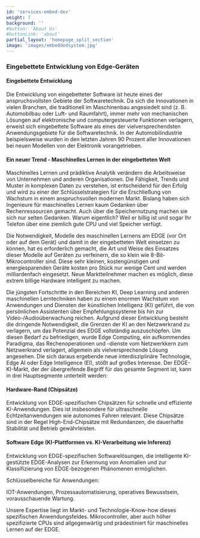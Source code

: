 ```yaml
---
id: 'services-embed-dev'
weight: 7
background: ''
#button: 'About Us'
#buttonLink: 'about'
partial_layout: 'homepage_split_section'
image: 'images/embeddedsystem.jpg'
---
```


### Eingebettete Entwicklung von Edge-Geräten

 

#### Eingebettete Entwicklung 

 

Die Entwicklung von eingebetteter Software ist heute eines der anspruchsvollsten Gebiete der Softwaretechnik. Da sich die Innovationen in vielen Branchen, die traditionell im Maschinenbau angesiedelt sind (z. B. Automobilbau oder Luft- und Raumfahrt), immer mehr von mechanischen Lösungen auf elektronische und computergesteuerte Funktionen verlagern, erweist sich eingebettete Software als eines der vielversprechendsten Anwendungsgebiete für die Softwaretechnik. In der Automobilindustrie beispielsweise wurden in den letzten Jahren 90 Prozent aller Innovationen bei neuen Modellen von der Elektronik vorangetrieben. 

 

#### Ein neuer Trend - Maschinelles Lernen in der eingebetteten Welt 

 

Maschinelles Lernen und prädiktive Analytik verändern die Arbeitsweise von Unternehmen und anderen Organisationen. Die Fähigkeit, Trends und Muster in komplexen Daten zu verstehen, ist entscheidend für den Erfolg und wird zu einer der Schlüsselstrategien für die Erschließung von Wachstum in einem anspruchsvollen modernen Markt. Bislang haben sich Ingenieure für maschinelles Lernen kaum Gedanken über Rechenressourcen gemacht. Auch über die Speichernutzung machen sie sich nur selten Gedanken. Warum eigentlich? Weil er billig ist und sogar Ihr Telefon über eine ziemlich gute CPU und viel Speicher verfügt. 

 

Die Notwendigkeit, Modelle des maschinellen Lernens am EDGE (vor Ort oder auf dem Gerät) und damit in der eingebetteten Welt einsetzen zu können, hat es erforderlich gemacht, die Art und Weise des Einsatzes dieser Modelle auf Geräten zu verfeinern, die so klein wie 8-Bit-Mikrocontroller sind. Diese sehr kleinen, kostengünstigen und energiesparenden Geräte kosten pro Stück nur wenige Cent und werden milliardenfach eingesetzt. Neue Marktteilnehmer machen es möglich, diese extrem billige Hardware intelligent zu machen. 

 

Die jüngsten Fortschritte in den Bereichen KI, Deep Learning und anderen maschinellen Lerntechniken haben zu einem enormen Wachstum von Anwendungen und Diensten der künstlichen Intelligenz (KI) geführt, die von persönlichen Assistenten über Empfehlungssysteme bis hin zur Video-/Audioüberwachung reichen. Aufgrund dieser Entwicklung besteht die dringende Notwendigkeit, die Grenzen der KI an den Netzwerkrand zu verlagern, um das Potenzial des EDGE vollständig auszuschöpfen. Um diesen Bedarf zu befriedigen, wurde Edge Computing, ein aufkommendes Paradigma, das Rechenoperationen und -dienste vom Netzwerkkern zum Netzwerkrand verlagert, allgemein als vielversprechende Lösung angesehen. Die sich daraus ergebende neue interdisziplinäre Technologie, Edge AI oder Edge Intelligence (EI), stößt auf großes Interesse. Der EDGE-KI-Markt, der der übergreifende Begriff für das gesamte Segment ist, kann in drei Hauptsegmente unterteilt werden: 

 

#### Hardware-Rand (Chipsätze) 

 

Entwicklung von EDGE-spezifischen Chipsätzen für schnelle und effiziente KI-Anwendungen. Dies ist insbesondere für ultraschnelle Echtzeitanwendungen wie autonomes Fahren relevant. Diese Chipsätze sind in der Regel High-End-Chipsätze mit Redundanzen, die dauerhafte Stabilität und Betrieb gewährleisten. 

 

#### Software Edge (KI-Plattformen vs. KI-Verarbeitung wie Inferenz) 

 

Entwicklung von EDGE-spezifischen Softwarelösungen, die intelligente KI-gestützte EDGE-Analysen zur Erkennung von Anomalien und zur Klassifizierung von EDGE-bezogenen Phänomenen ermöglichen. 

 

Schlüsselbereiche für Anwendungen: 

 

IOT-Anwendungen, Prozessautomatisierung, operatives Bewusstsein, vorausschauende Wartung. 

 

Unsere Expertise liegt im Markt- und Technologie-Know-how dieses spezifischen Anwendungsfeldes. Mikrocontroller, aber auch höher spezifizierte CPUs sind allgegenwärtig und prädestiniert für maschinelles Lernen auf der EDGE. 